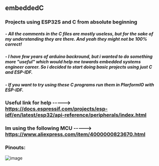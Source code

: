 ## embeddedC
### Projects using ESP32S and C from absolute beginning
##### - All the comments in the C files are mostly useless, but for the sake of my understanding they are there. And yeah they might not be 100% correct!
##### - I have few years of arduino backround, but i wanted to do something more "useful" which would help me towards embedded systems engineer career. So i decided to start doing basic projects using just C and ESP-IDF. 
##### - If you want to try using these C programs run them in PlarformIO with ESP-IDF. 


### Useful link for help -----> https://docs.espressif.com/projects/esp-idf/en/latest/esp32/api-reference/peripherals/index.html
### Im using the following MCU -----> https://www.aliexpress.com/item/4000000823670.html
### Pinouts:
![image](https://user-images.githubusercontent.com/80245457/214358436-1dc30bcd-d62d-45e7-a42f-78977b63b6be.png)
